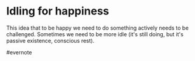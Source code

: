# Idling for happiness

This idea that to be happy we need to do something actively needs to be challenged. Sometimes we need to be more idle (it's still doing, but it's passive existence, conscious rest).

\#evernote

